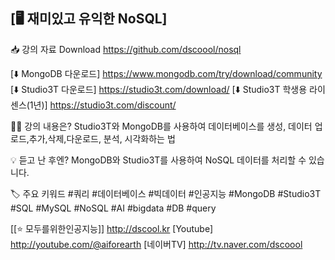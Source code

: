 
## [🖥 재미있고 유익한 NoSQL]

📥 강의 자료 Download 
https://github.com/dscoool/nosql 

[⬇️ MongoDB 다운로드] https://www.mongodb.com/try/download/community 
[⬇️ Studio3T 다운로드] https://studio3t.com/download/ 
[⬇️ Studio3T 학생용 라이센스(1년)] https://studio3t.com/discount/ 

👨‍🏫 강의 내용은? 
Studio3T와 MongoDB를 사용하여 데이터베이스를 생성, 데이터 업로드,추가,삭제,다운로드, 분석, 시각화하는 법 

💡 듣고 난 후엔? 
MongoDB와 Studio3T를 사용하여 NoSQL 데이터를 처리할 수 있습니다. 

🏷 주요 키워드 
#쿼리 #데이터베이스 #빅데이터 #인공지능 #MongoDB #Studio3T 
#SQL #MySQL #NoSQL #AI #bigdata #DB #query 



[[⭐️ 모두를위한인공지능]] http://dscool.kr
[Youtube] http://youtube.com/@aiforearth
[네이버TV] http://tv.naver.com/dscoool
